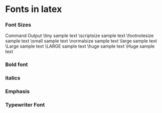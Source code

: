 Fonts in latex
========================================

### Font Sizes

Command	Output
\tiny	sample text
\scriptsize	sample text
\footnotesize	sample text
\small	sample text
\normalsize	sample text
\large	sample text
\Large	sample text
\LARGE	sample text
\huge	sample text
\Huge	sample text

### Bold font

### italics

### Emphasis

### Typewriter Font
